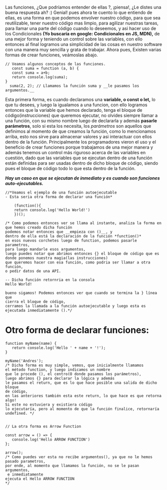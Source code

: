 Las funciones, ¿Que podríamos entender de ellas ?, ¡piensa!, ¿Le distes una buena respuesta ah? :) Genial! pues ahora te cuento lo que entiendo de ellas, es una forma en que podemos envolver nuestro código, para que sea reutilizable, tener nuestro código mas limpio, para agilizar nuestras tareas, para llamar una parte del código cuando lo deseemos, y asi hacer uso de los Condicionales **(Yo buscaria en google: Condicionales en JS, MDN),** de una mejor forma y teniendo un control sobre las variables, con ello entonces al final logramos una simplicidad de las cosas en nuestro software con una manera muy sencilla y  grata de trabajar. 
Ahora pues, Existen varias formas de crear funciones, veámoslas abajo.


    // Veamos algunos conceptos de las funciones.
       const suma = function (a, b) {
       const suma = a+b;
       return console.log(suma);
    }
      suma(2, 2); // Llamamos la función suma y __le pasamos los argumentos.__

Esta primera forma, es cuando declaramos una __variable, o const o let,__ lo que tu desees, 
y luego la igualamos a una funcion, con ello logramos entonces que la variable que hemos declarado,
tenga el bloque de código(instrucciones) que queremos ejecutar, no olvides siempre llamar a una función,
con su mismo nombre luego de declararla y además __pasarle parámetros__, solo si esta los necesita, los *parámetros* son aquellos que definimos al momento de que creamos la función, como lo mencionamos arriba, esto nos sirve para almacenar valores y asi interactuar con ellos dentro de la función.
Principalmente los programadores vieron el uso y el beneficio de crear funciones porque trabajamos de una mejor manera y además tenemos un control más riguroso acerca de las variables en cuestión, dado que las variables que se ejecutan dentro de una función están definidas para ser usadas dentro de dicho bloque de código, siendo pues el bloque de código todo lo que esta dentro de la función.

***Hay un caso en que se ejecutan de inmediato y es cuando son funciones auto-ejecutables.***


    //*Veamos el ejemplo de una función autoejecutable  
    - Esta seria otra forma de declarar una función*

        (function(){
        return console.log('Hello World!')
        })();

    /* Como podemos entonces ver se llama al instante, analiza la forma en 
    que hemos creado dicha función
    podemos notar entonces que __empieza con ()__, y 
    dentro de ella está la declaración de la función *function()*
    en esos nuevos corchetes luego de function, podemos pasarle parametros, 
    para luego mandarle esos argumentos,
    luego puedes notar que abrimos entonces {} el bloque de código que es 
    donde ponemos nuestra magia(las instrucciones)
    que queremos hacer con esa función, como podria ser llamar a otra función, 
    o pedir datos de una API.

    -- Dicha función retornria en la consola
    Hello World!

    bueno sigamos! Podemos entonces ver que cuando se termina la } línea que 
    cierra el bloque de código,
    cerramos la llamada a la función autoejecutable y luego esta es 
    ejecutada inmediatamente ().*/

# **Otro forma de declarar funciones:** 

    function myName(name) {
       return console.log('Hello ' + name + '!');
    }
    
    myName('Andres');
    /* Dicha forma es muy simple, vemos, que inicialmente llamamos 
    el método function, y luego indicamos un nombre
    que le procede (), el centro(O donde pasamos los parámetros), 
    luego abrimos {} para declarar la lógica y además
    le pasamos el return, que es lo que hace posible una salida de dicho bloque 
    de código, 
    en las anteriores también esta este return, lo que hace es que retorna algo! 
    Si este no estuviera y existiera código
    lo ejecutaría, pero al momento de que la función finalice, retornaría undefined. */


    // La otra forma es Arrow Function
    
    const arrow = () => {
       console.log('Hello ARROW FUNCTION')
    };
    
    arrow();
    /* Como puedes ver esta no recibe argumentos(), ya que no le hemos 
    pasado parametros, 
    por ende, al momento que llamamos la función, no se le pasan argumentos,
     e inmediatamente
    ejecuta el Hello ARROW FUNCTION
    */   


